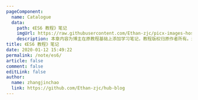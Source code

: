 ```yaml
---
pageComponent:
  name: Catalogue
  data:
    path: 《ES6 教程》笔记
    imgUrl: https://raw.githubusercontent.com/Ethan-zjc/picx-images-hosting/master/20231110160453.6z0ndccm4qs0.webp
    description: 本章内容为博主在原教程基础上添加学习笔记，教程版权归原作者所有。来源：<a href='https://es6.ruanyifeng.com/' target='_blank'>ES6教程</a>
title: 《ES6 教程》笔记
date: 2020-01-12 15:49:22
permalink: /note/es6/
article: false
comment: false
editLink: false
author:
  name: zhangjinchao
  link: https://github.com/Ethan-zjc/hub-blog
---
```

